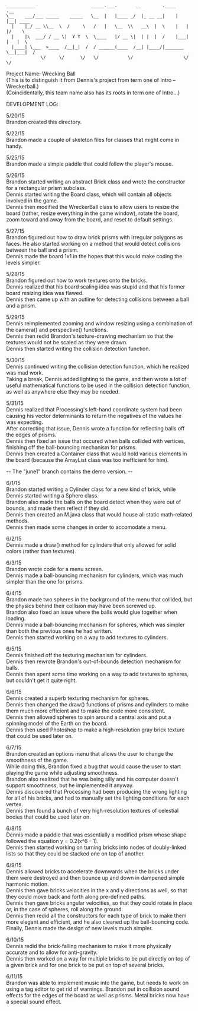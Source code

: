 ```
___________                     _____.___.       __        .____    .__        
\__    ___/___ _____    _____   \__  |   |____ _/  |_ __ __|    |   |__| ____  
  |    |_/ __ \\__  \  /     \   /   |   \__  \\   __\  |  \    |   |  |/    \ 
  |    |\  ___/ / __ \|  Y Y  \  \____   |/ __ \|  | |  |  /    |___|  |   |  \
  |____| \___  >____  /__|_|  /  / ______(____  /__| |____/|_______ \__|___|  /
             \/     \/      \/   \/           \/                   \/       \/ 
```

Project Name: Wrecking Ball<br />
(This is to distinguish it from Dennis's project from term one of Intro – Wreckerball.)<br />
(Coincidentally, this team name also has its roots in term one of Intro...)<br />


DEVELOPMENT LOG:<br />

5/20/15<br />
Brandon created this directory.

5/22/15<br />
Brandon made a couple of skeleton files for classes that might come in handy.

5/25/15<br />
Brandon made a simple paddle that could follow the player's mouse.

5/26/15<br />
Brandon started writing an abstract Brick class and wrote the constructor for a rectangular prism subclass.<br />
Dennis started writing the Board class, which will contain all objects involved in the game.<br />
Dennis then modified the WreckerBall class to allow users to resize the board (rather, resize everything in
the game window), rotate the board, zoom toward and away from the board, and reset to default settings.

5/27/15<br />
Brandon figured out how to draw brick prisms with irregular polygons as faces. He also started working on a method that would detect collisions between the ball and a prism. <br />
Dennis made the board 1x1 in the hopes that this would make coding the levels simpler.

5/28/15<br />
Brandon figured out how to work textures onto the bricks. <br />
Dennis realized that his board scaling idea was stupid and that his former board resizing idea was flawed.<br />
Dennis then came up with an outline for detecting collisions between a ball and a prism.

5/29/15<br />
Dennis reimplemented zooming and window resizing using a combination of the camera() and perspective() functions.<br />
Dennis then redid Brandon's texture-drawing mechanism so that the textures would not be scaled as they were drawn.<br />
Dennis then started writing the collision detection function.

5/30/15<br />
Dennis continued writing the collision detection function, which he realized was mad work.<br />
Taking a break, Dennis added lighting to the game, and then wrote a lot of useful mathematical functions to be used in the collision detection function, as well as anywhere else they may be needed.<br />

5/31/15<br />
Dennis realized that Processing's left-hand coordinate system had been causing his vector determinants to return the negatives of the values he was expecting.<br />
After correcting that issue, Dennis wrote a function for reflecting balls off the edges of prisms.<br />
Dennis then fixed an issue that occured when balls collided with vertices, finishing off the ball-bouncing mechanism for prisms.<br />
Dennis then created a Container class that would hold various elements in the board (because the ArrayList class was too inefficient for him).

-- The "june1" branch contains the demo version. --

6/1/15<br />
Brandon started writing a Cylinder class for a new kind of brick, while Dennis started writing a Sphere class.<br />
Brandon also made the balls on the board detect when they were out of bounds, and made them reflect if they did.<br />
Dennis then created an M.java class that would house all static math-related methods.<br />
Dennis then made some changes in order to accomodate a menu.<br />

6/2/15<br />
Dennis made a draw() method for cylinders that only allowed for solid colors (rather than textures).

6/3/15<br />
Brandon wrote code for a menu screen.<br />
Dennis made a ball-bouncing mechanism for cylinders, which was much simpler than the one for prisms.

6/4/15<br />
Brandon made two spheres in the background of the menu that collided, but the physics behind their collision may have been screwed up.<br />
Brandon also fixed an issue where the balls would glue together when loading.<br />
Dennis made a ball-bouncing mechanism for spheres, which was simpler than both the previous ones he had written.<br />
Dennis then started working on a way to add textures to cylinders.

6/5/15<br />
Dennis finished off the texturing mechanism for cylinders.<br />
Dennis then rewrote Brandon's out-of-bounds detection mechanism for balls.<br />
Dennis then spent some time working on a way to add textures to spheres, but couldn't get it quite right.

6/6/15<br />
Dennis created a superb texturing mechanism for spheres.<br />
Dennis then changed the draw() functions of prisms and cylinders to make them much more efficient and to make the code more consistent.<br />
Dennis then allowed spheres to spin around a central axis and put a spinning model of the Earth on the board.<br />
Dennis then used Photoshop to make a high-resolution gray brick texture that could be used later on.

6/7/15<br />
Brandon created an options menu that allows the user to change the smoothness of the game.<br />
While doing this, Brandon fixed a bug that would cause the user to start playing the game while adjusting smoothness.<br />
Brandon also realized that he was being silly and his computer doesn't support smoothness, but he implemented it anyway.<br />
Dennis discovered that Processing had been producing the wrong lighting for all of his bricks, and had to manually set the lighting conditions for each vertex.<br />
Dennis then found a bunch of very high-resolution textures of celestial bodies that could be used later on.

6/8/15<br />
Dennis made a paddle that was essentially a modified prism whose shape followed the equation y = 0.2(x^6 - 1).<br />
Dennis then started working on turning bricks into nodes of doubly-linked lists so that they could be stacked one on top of another.

6/9/15<br />
Dennis allowed bricks to accelerate downwards when the bricks under them were destroyed and then bounce up and down in dampened simple harmonic motion.<br />
Dennis then gave bricks velocities in the x and y directions as well, so that they could move back and forth along pre-defined paths.<br />
Dennis then gave bricks angular velocities, so that they could rotate in place or, in the case of spheres, roll along the ground.<br />
Dennis then redid all the constructors for each type of brick to make them more elegant and efficient, and he also cleaned up the ball-bouncing code.<br />
Finally, Dennis made the design of new levels much simpler.

6/10/15<br />
Dennis redid the brick-falling mechanism to make it more physically accurate and to allow for anti-gravity.<br />
Dennis then worked on a way for multiple bricks to be put directly on top of a given brick and for one brick to be put on top of several bricks.

6/11/15<br />
Brandon was able to implement music into the game, but needs to work on using a tag editor to get rid of warnings.
Brandon put in collision sound effects for the edges of the board as well as prisms. Metal bricks now have a special sound effect.